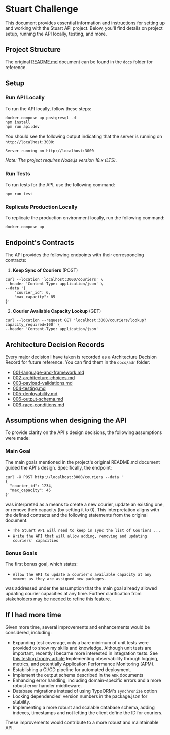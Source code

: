 # Stuart Challenge
This document provides essential information and instructions for setting up and working with the Stuart API project. Below, you'll find details on project setup, running the API locally, testing, and more.

## Project Structure
The original [README.md](docs/original-README.md) document can be found in the `docs` folder for reference.

## Setup
### Run API Locally
To run the API locally, follow these steps:

```
docker-compose up postgresql -d
npm install
npm run api:dev
```

You should see the following output indicating that the server is running on `http://localhost:3000`:
```
Server running on http://localhost:3000
```

*Note: The project requires Node.js version 18.x (LTS).*

### Run Tests
To run tests for the API, use the following command:

```
npm run test
```

### Replicate Production Locally
To replicate the production environment locally, run the following command:

```
docker-compose up
```

## Endpoint's Contracts
The API provides the following endpoints with their corresponding contracts:

1. **Keep Sync of Couriers** (POST)
```
curl --location 'localhost:3000/couriers' \
--header 'Content-Type: application/json' \
--data '{
    "courier_id": 6,
    "max_capacity": 85
}'
```

2. **Courier Available Capacity Lookup** (GET)
```
curl --location --request GET 'localhost:3000/couriers/lookup?capacity_required=100' \
--header 'Content-Type: application/json'
```

## Architecture Decision Records
Every major decision I have taken is recorded as a Architecture Decision Record for future reference. You can find them in the `docs/adr` folder:

- [001-language-and-framework.md](docs/adr/001-language-and-framework.md)
- [002-architecture-choices.md](docs/adr/002-architecture-choices.md)
- [003-payload-validations.md](docs/adr/003-payload-validations.md)
- [004-testing.md](docs/adr/004-testing.md)
- [005-deployability.md](docs/adr/005-deployability.md)
- [006-output-schema.md](docs/adr/006-output-schema.md)
- [006-race-conditions.md](docs/adr/007-race-conditions.md)

## Assumptions when designing the API
To provide clarity on the API's design decisions, the following assumptions were made:

### Main Goal
The main goals mentioned in the project's original README.md document guided the API's design. Specifically, the endpoint:

```
curl -X POST http://localhost:3000/couriers --data '
{
  "courier_id": 1234,
  "max_capacity": 45
}'
```

was interpreted as a means to create a new courier, update an existing one, or remove their capacity (by setting it to 0). This interpretation aligns with the defined contracts and the following statements from the original document:

- `The Stuart API will need to keep in sync the list of Couriers ...`
- `Write the API that will allow adding, removing and updating couriers' capacities`


### Bonus Goals
The first bonus goal, which states:

- `Allow the API to update a courier's available capacity at any moment as they are assigned new packages.`

was addressed under the assumption that the main goal already allowed updating courier capacities at any time. Further clarification from stakeholders may be needed to refine this feature.

## If I had more time
Given more time, several improvements and enhancements would be considered, including:


- Expanding test coverage, only a bare minimum of unit tests were provided to show my skills and knowledge. Although unit tests are important, recently I became more interested in integration tests. See [this testing trophy article](https://medium.com/@mateuszroth/why-the-test-pyramid-is-a-bullshit-guide-to-testing-towards-modern-frontend-and-backend-apps-4246e89b87bd)
  Implementing observability through logging, metrics, and potentially Application Performance Monitoring (APM).
- Establishing a CI/CD pipeline for automated deployment.
- Implement the output schema described in the `ADR` documents
- Enhancing error handling, including domain-specific errors and a more robust error handler middleware.
- Database migrations instead of using TypeORM's `synchronize` option 
- Locking dependencies' version numbers in the package.json for stability.
- Implementing a more robust and scalable database schema, adding indexes, timestamps and not letting the client define the ID for couriers.

These improvements would contribute to a more robust and maintainable API.

